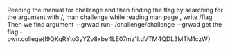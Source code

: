 Reading the manual for challenge and then finding the flag by searching for the argument with /,
man challenge
while reading man page , write /flag 
Then we find argument --grwad
run-   /challenge/challenge --grwad
get the flag - pwn.college{I9QKqRYto3yYZv8xbe4LE07mz1l.dVTM4QDL3MTM1czW}
